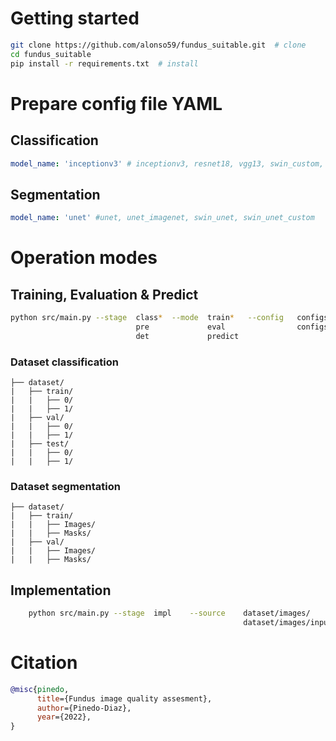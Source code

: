 # Getting started

```bash
git clone https://github.com/alonso59/fundus_suitable.git  # clone
cd fundus_suitable
pip install -r requirements.txt  # install
```

# Prepare config file YAML

## Classification

```yaml
model_name: 'inceptionv3' # inceptionv3, resnet18, vgg13, swin_custom, swin_tiny, nat_mini, nat_custom
```

## Segmentation

```yaml
model_name: 'unet' #unet, unet_imagenet, swin_unet, swin_unet_custom
```
# Operation modes

## Training, Evaluation & Predict
```bash
python src/main.py --stage  class*  --mode  train*   --config   configs/classifier.yaml*            
                            pre             eval                configs/segmenter.yaml                           
                            det             predict  
```

### Dataset classification

    ├── dataset/               
    |   ├── train/
    |   |   ├── 0/
    |   |   ├── 1/
    |   ├── val/
    |   |   ├── 0/
    |   |   ├── 1/
    |   ├── test/
    |   |   ├── 0/
    |   |   ├── 1/

### Dataset segmentation

    ├── dataset/               
    |   ├── train/
    |   |   ├── Images/
    |   |   ├── Masks/
    |   ├── val/
    |   |   ├── Images/
    |   |   ├── Masks/

## Implementation

```bash
    python src/main.py --stage  impl    --source    dataset/images/
                                                    dataset/images/input.jpg
```

# Citation

```bibtex
@misc{pinedo,
      title={Fundus image quality assesment}, 
      author={Pinedo-Diaz},
      year={2022},
}
```
